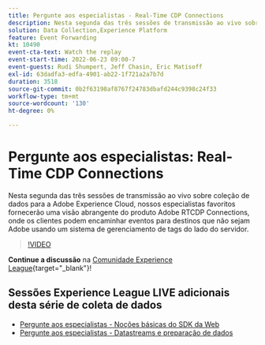 ```yaml
---
title: Pergunte aos especialistas - Real-Time CDP Connections
description: Nesta segunda das três sessões de transmissão ao vivo sobre coleção de dados para a Adobe Experience Cloud, nossos especialistas favoritos fornecerão uma visão abrangente do produto Adobe RTCDP Connections, onde os clientes podem encaminhar eventos para destinos que não sejam Adobe usando um sistema de gerenciamento de tags do lado do servidor.
solution: Data Collection,Experience Platform
feature: Event Forwarding
kt: 10490
event-cta-text: Watch the replay
event-start-time: 2022-06-23 09:00-7
event-guests: Rudi Shumpert, Jeff Chasin, Eric Matisoff
exl-id: 63dadfa3-edfa-4901-ab22-1f721a2a7b7d
duration: 3518
source-git-commit: 0b2f63198af8767f24783dbafd244c9398c24f33
workflow-type: tm+mt
source-wordcount: '130'
ht-degree: 0%

---
```


# Pergunte aos especialistas: Real-Time CDP Connections

Nesta segunda das três sessões de transmissão ao vivo sobre coleção de dados para a Adobe Experience Cloud, nossos especialistas favoritos fornecerão uma visão abrangente do produto Adobe RTCDP Connections, onde os clientes podem encaminhar eventos para destinos que não sejam Adobe usando um sistema de gerenciamento de tags do lado do servidor.

>[!VIDEO](https://video.tv.adobe.com/v/344251/?quality=12&learn=on)

**Continue a discussão** na [Comunidade Experience League](https://experienceleaguecommunities.adobe.com/t5/adobe-experience-platform-launch/experience-league-live-post-session-discussion-real-time-cdp/m-p/458195#M285){target="_blank"}!

## Sessões Experience League LIVE adicionais desta série de coleta de dados

* [Pergunte aos especialistas - Noções básicas do SDK da Web](exl-live-episode-05-26-22.md)
* [Pergunte aos especialistas - Datastreams e preparação de dados](exl-live-episode-07-21-22.md)

